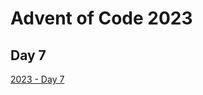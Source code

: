 # Advent of Code 2023

## Day 7

[2023 - Day 7](https://adventofcode.com/2023/day/7 "Advent of Code 2023 Day 7")